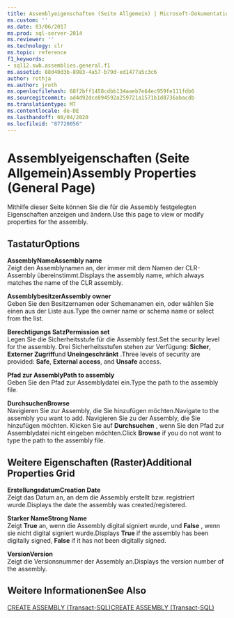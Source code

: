 ```yaml
---
title: Assemblyeigenschaften (Seite Allgemein) | Microsoft-Dokumentation
ms.custom: ''
ms.date: 03/06/2017
ms.prod: sql-server-2014
ms.reviewer: ''
ms.technology: clr
ms.topic: reference
f1_keywords:
- sql12.swb.assemblies.general.f1
ms.assetid: 88d40d3b-8983-4a57-b79d-ed1477a5c3c6
author: rothja
ms.author: jroth
ms.openlocfilehash: 68f2bff1458cdbb134aaeb7e64ec959fe111fdb6
ms.sourcegitcommit: ad4d92dce894592a259721a1571b1d8736abacdb
ms.translationtype: MT
ms.contentlocale: de-DE
ms.lasthandoff: 08/04/2020
ms.locfileid: "87720056"
---
```

# <a name="assembly-properties-general-page"></a><span data-ttu-id="e4944-102">Assemblyeigenschaften (Seite Allgemein)</span><span class="sxs-lookup"><span data-stu-id="e4944-102">Assembly Properties (General Page)</span></span>
  <span data-ttu-id="e4944-103">Mithilfe dieser Seite können Sie die für die Assembly festgelegten Eigenschaften anzeigen und ändern.</span><span class="sxs-lookup"><span data-stu-id="e4944-103">Use this page to view or modify properties for the assembly.</span></span>  
  
## <a name="options"></a><span data-ttu-id="e4944-104">Tastatur</span><span class="sxs-lookup"><span data-stu-id="e4944-104">Options</span></span>  
 <span data-ttu-id="e4944-105">**AssemblyName**</span><span class="sxs-lookup"><span data-stu-id="e4944-105">**Assembly name**</span></span>  
 <span data-ttu-id="e4944-106">Zeigt den Assemblynamen an, der immer mit dem Namen der CLR-Assembly übereinstimmt.</span><span class="sxs-lookup"><span data-stu-id="e4944-106">Displays the assembly name, which always matches the name of the CLR assembly.</span></span>  
  
 <span data-ttu-id="e4944-107">**Assemblybesitzer**</span><span class="sxs-lookup"><span data-stu-id="e4944-107">**Assembly owner**</span></span>  
 <span data-ttu-id="e4944-108">Geben Sie den Besitzernamen oder Schemanamen ein, oder wählen Sie einen aus der Liste aus.</span><span class="sxs-lookup"><span data-stu-id="e4944-108">Type the owner name or schema name or select from the list.</span></span>  
  
 <span data-ttu-id="e4944-109">**Berechtigungs Satz**</span><span class="sxs-lookup"><span data-stu-id="e4944-109">**Permission set**</span></span>  
 <span data-ttu-id="e4944-110">Legen Sie die Sicherheitsstufe für die Assembly fest.</span><span class="sxs-lookup"><span data-stu-id="e4944-110">Set the security level for the assembly.</span></span> <span data-ttu-id="e4944-111">Drei Sicherheitsstufen stehen zur Verfügung: **Sicher**, **Externer Zugriff**und **Uneingeschränkt** .</span><span class="sxs-lookup"><span data-stu-id="e4944-111">Three levels of security are provided: **Safe**, **External access**, and **Unsafe** access.</span></span>  
  
 <span data-ttu-id="e4944-112">**Pfad zur Assembly**</span><span class="sxs-lookup"><span data-stu-id="e4944-112">**Path to assembly**</span></span>  
 <span data-ttu-id="e4944-113">Geben Sie den Pfad zur Assemblydatei ein.</span><span class="sxs-lookup"><span data-stu-id="e4944-113">Type the path to the assembly file.</span></span>  
  
 <span data-ttu-id="e4944-114">**Durchsuchen**</span><span class="sxs-lookup"><span data-stu-id="e4944-114">**Browse**</span></span>  
 <span data-ttu-id="e4944-115">Navigieren Sie zur Assembly, die Sie hinzufügen möchten.</span><span class="sxs-lookup"><span data-stu-id="e4944-115">Navigate to the assembly you want to add.</span></span> <span data-ttu-id="e4944-116">Navigieren Sie zu der Assembly, die Sie hinzufügen möchten. Klicken Sie auf **Durchsuchen** , wenn Sie den Pfad zur Assemblydatei nicht eingeben möchten.</span><span class="sxs-lookup"><span data-stu-id="e4944-116">Click **Browse** if you do not want to type the path to the assembly file.</span></span>  
  
## <a name="additional-properties-grid"></a><span data-ttu-id="e4944-117">Weitere Eigenschaften (Raster)</span><span class="sxs-lookup"><span data-stu-id="e4944-117">Additional Properties Grid</span></span>  
 <span data-ttu-id="e4944-118">**Erstellungsdatum**</span><span class="sxs-lookup"><span data-stu-id="e4944-118">**Creation Date**</span></span>  
 <span data-ttu-id="e4944-119">Zeigt das Datum an, an dem die Assembly erstellt bzw. registriert wurde.</span><span class="sxs-lookup"><span data-stu-id="e4944-119">Displays the date the assembly was created/registered.</span></span>  
  
 <span data-ttu-id="e4944-120">**Starker Name**</span><span class="sxs-lookup"><span data-stu-id="e4944-120">**Strong Name**</span></span>  
 <span data-ttu-id="e4944-121">Zeigt **True** an, wenn die Assembly digital signiert wurde, und **False** , wenn sie nicht digital signiert wurde.</span><span class="sxs-lookup"><span data-stu-id="e4944-121">Displays **True** if the assembly has been digitally signed, **False** if it has not been digitally signed.</span></span>  
  
 <span data-ttu-id="e4944-122">**Version**</span><span class="sxs-lookup"><span data-stu-id="e4944-122">**Version**</span></span>  
 <span data-ttu-id="e4944-123">Zeigt die Versionsnummer der Assembly an.</span><span class="sxs-lookup"><span data-stu-id="e4944-123">Displays the version number of the assembly.</span></span>  
  
## <a name="see-also"></a><span data-ttu-id="e4944-124">Weitere Informationen</span><span class="sxs-lookup"><span data-stu-id="e4944-124">See Also</span></span>  
 [<span data-ttu-id="e4944-125">CREATE ASSEMBLY &#40;Transact-SQL&#41;</span><span class="sxs-lookup"><span data-stu-id="e4944-125">CREATE ASSEMBLY &#40;Transact-SQL&#41;</span></span>](/sql/t-sql/statements/create-assembly-transact-sql)  
  
  
